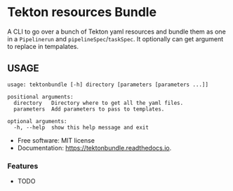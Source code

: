 # Tekton resources Bundle

<!---
.. image:: https://img.shields.io/pypi/v/tektonbundle.svg
        :target: https://pypi.python.org/pypi/tektonbundle

.. image:: https://readthedocs.org/projects/tektonbundle/badge/?version=latest
        :target: https://tektonbundle.readthedocs.io/en/latest/?badge=latest
        :alt: Documentation Status
-->

A CLI to go over a bunch of Tekton yaml resources and bundle them as one in a `Pipelinerun` and `pipelineSpec`/`taskSpec`. 
It optionally can get argument to replace in tempalates.

## USAGE

```
usage: tektonbundle [-h] directory [parameters [parameters ...]]

positional arguments:
  directory   Directory where to get all the yaml files.
  parameters  Add parameters to pass to templates.

optional arguments:
  -h, --help  show this help message and exit
```

* Free software: MIT license
* Documentation: https://tektonbundle.readthedocs.io.


### Features

* TODO

